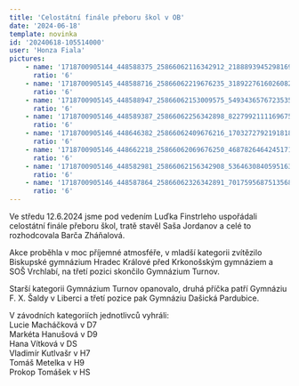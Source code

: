 ```yaml
---
title: 'Celostátní finále přeboru škol v OB'
date: '2024-06-18'
template: novinka
id: '20240618-105514000'
user: 'Honza Fiala'
pictures:
    - name: '1718700905144_448588375_25866062116342912_2188893945298169649_n.jpg'
      ratio: '6'
    - name: '1718700905145_448588716_25866062219676235_3189227616026082961_n.jpg'
      ratio: '6'
    - name: '1718700905145_448588947_25866062153009575_549343657672353541_n.jpg'
      ratio: '6'
    - name: '1718700905146_448589387_25866062256342898_8227992111169675616_n.jpg'
      ratio: '6'
    - name: '1718700905146_448646382_25866062409676216_1703272792191818882_n.jpg'
      ratio: '6'
    - name: '1718700905146_448662218_25866062069676250_4687826464245171606_n.jpg'
      ratio: '6'
    - name: '1718700905146_448582981_25866062156342908_5364630840595163490_n.jpg'
      ratio: '6'
    - name: '1718700905146_448587864_25866062326342891_7017595687513568846_n.jpg'
      ratio: '6'
---
```

Ve středu 12.6.2024 jsme pod vedením Luďka Finstrleho uspořádali celostátní finále přeboru škol, tratě stavěl Saša Jordanov a celé to rozhodcovala Barča Zháňalová.

Akce proběhla v moc příjemné atmosféře, v mladší kategorii zvítězilo Biskupské gymnázium Hradec Králové před Krkonošským gymnáziem a SOŠ Vrchlabí, na třetí pozici skončilo Gymnázium Turnov.

Starší kategorii Gymnázium Turnov opanovalo, druhá příčka patří Gymnáziu F. X. Šaldy v Liberci a třetí pozice pak Gymnáziu Dašická Pardubice.

V závodních kategoriích jednotlivců vyhráli:  
Lucie Macháčková v D7  
Markéta Hanušová v D9  
Hana Vítková v DS  
Vladimír Kutlvašr v H7  
Tomáš Metelka v H9  
Prokop Tomášek v HS
